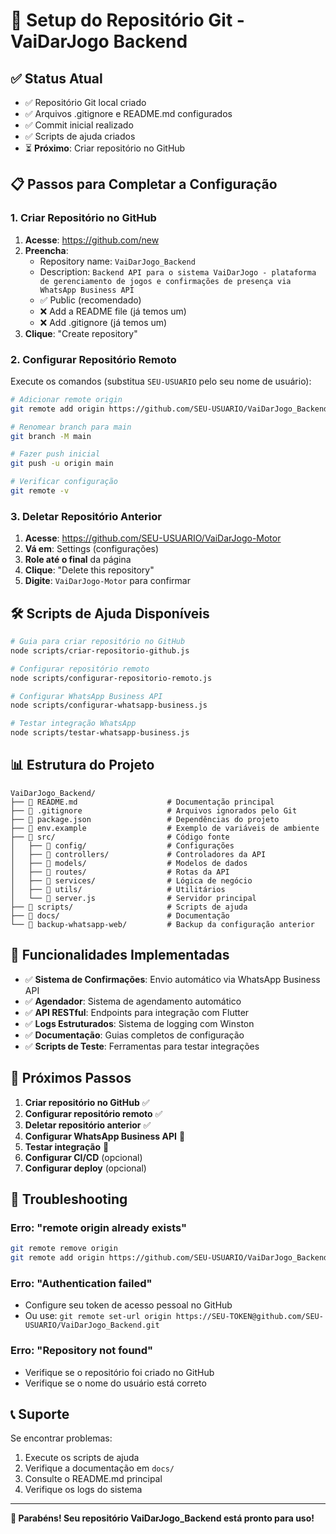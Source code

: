 # 🚀 Setup do Repositório Git - VaiDarJogo Backend

## ✅ **Status Atual**

- ✅ Repositório Git local criado
- ✅ Arquivos .gitignore e README.md configurados
- ✅ Commit inicial realizado
- ✅ Scripts de ajuda criados
- ⏳ **Próximo**: Criar repositório no GitHub

## 📋 **Passos para Completar a Configuração**

### **1. Criar Repositório no GitHub**

1. **Acesse**: https://github.com/new
2. **Preencha**:
   - Repository name: `VaiDarJogo_Backend`
   - Description: `Backend API para o sistema VaiDarJogo - plataforma de gerenciamento de jogos e confirmações de presença via WhatsApp Business API`
   - ✅ Public (recomendado)
   - ❌ Add a README file (já temos um)
   - ❌ Add .gitignore (já temos um)
3. **Clique**: "Create repository"

### **2. Configurar Repositório Remoto**

Execute os comandos (substitua `SEU-USUARIO` pelo seu nome de usuário):

```bash
# Adicionar remote origin
git remote add origin https://github.com/SEU-USUARIO/VaiDarJogo_Backend.git

# Renomear branch para main
git branch -M main

# Fazer push inicial
git push -u origin main

# Verificar configuração
git remote -v
```

### **3. Deletar Repositório Anterior**

1. **Acesse**: https://github.com/SEU-USUARIO/VaiDarJogo-Motor
2. **Vá em**: Settings (configurações)
3. **Role até o final** da página
4. **Clique**: "Delete this repository"
5. **Digite**: `VaiDarJogo-Motor` para confirmar

## 🛠️ **Scripts de Ajuda Disponíveis**

```bash
# Guia para criar repositório no GitHub
node scripts/criar-repositorio-github.js

# Configurar repositório remoto
node scripts/configurar-repositorio-remoto.js

# Configurar WhatsApp Business API
node scripts/configurar-whatsapp-business.js

# Testar integração WhatsApp
node scripts/testar-whatsapp-business.js
```

## 📊 **Estrutura do Projeto**

```
VaiDarJogo_Backend/
├── 📄 README.md                    # Documentação principal
├── 📄 .gitignore                   # Arquivos ignorados pelo Git
├── 📄 package.json                 # Dependências do projeto
├── 📄 env.example                  # Exemplo de variáveis de ambiente
├── 📁 src/                         # Código fonte
│   ├── 📁 config/                  # Configurações
│   ├── 📁 controllers/             # Controladores da API
│   ├── 📁 models/                  # Modelos de dados
│   ├── 📁 routes/                  # Rotas da API
│   ├── 📁 services/                # Lógica de negócio
│   ├── 📁 utils/                   # Utilitários
│   └── 📄 server.js                # Servidor principal
├── 📁 scripts/                     # Scripts de ajuda
├── 📁 docs/                        # Documentação
└── 📁 backup-whatsapp-web/         # Backup da configuração anterior
```

## 🎯 **Funcionalidades Implementadas**

- ✅ **Sistema de Confirmações**: Envio automático via WhatsApp Business API
- ✅ **Agendador**: Sistema de agendamento automático
- ✅ **API RESTful**: Endpoints para integração com Flutter
- ✅ **Logs Estruturados**: Sistema de logging com Winston
- ✅ **Documentação**: Guias completos de configuração
- ✅ **Scripts de Teste**: Ferramentas para testar integrações

## 🔧 **Próximos Passos**

1. **Criar repositório no GitHub** ✅
2. **Configurar repositório remoto** ✅
3. **Deletar repositório anterior** ✅
4. **Configurar WhatsApp Business API** 🔄
5. **Testar integração** 🔄
6. **Configurar CI/CD** (opcional)
7. **Configurar deploy** (opcional)

## 🚨 **Troubleshooting**

### **Erro: "remote origin already exists"**
```bash
git remote remove origin
git remote add origin https://github.com/SEU-USUARIO/VaiDarJogo_Backend.git
```

### **Erro: "Authentication failed"**
- Configure seu token de acesso pessoal no GitHub
- Ou use: `git remote set-url origin https://SEU-TOKEN@github.com/SEU-USUARIO/VaiDarJogo_Backend.git`

### **Erro: "Repository not found"**
- Verifique se o repositório foi criado no GitHub
- Verifique se o nome do usuário está correto

## 📞 **Suporte**

Se encontrar problemas:
1. Execute os scripts de ajuda
2. Verifique a documentação em `docs/`
3. Consulte o README.md principal
4. Verifique os logs do sistema

---

**🎉 Parabéns! Seu repositório VaiDarJogo_Backend está pronto para uso!**




